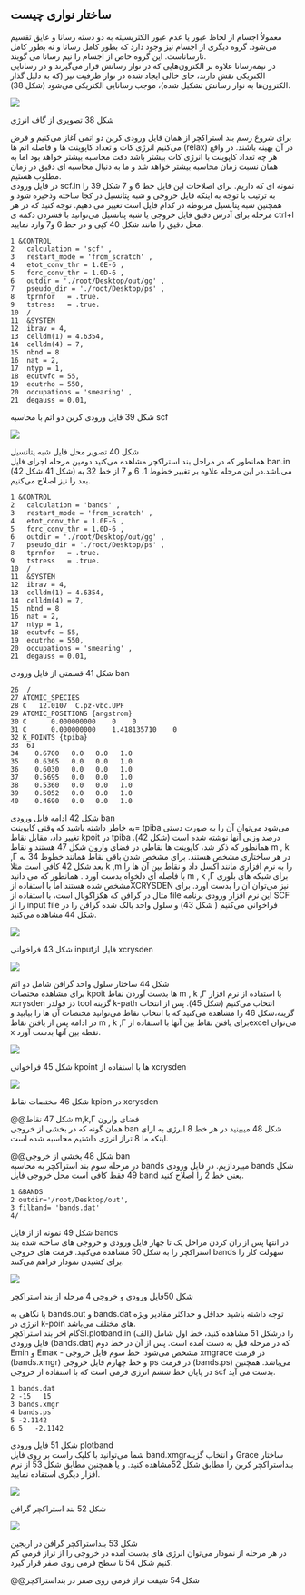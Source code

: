 ## ساختار نواری چیست

معمولاُ اجسام از لحاظ عبور یا عدم عبور الکتریسیته به دو دسته رسانا و عایق تقسیم می‌شود. گروه دیگری از اجسام نیز وجود دارد که بطور کامل رسانا و نه بطور کامل نارساناست. این گروه خاص از اجسام را نیم رسانا می گویند.  
در نیمه‌رسانا علاوه بر الکترون‌هایی که در نوار رسانش قرار می‌گیرند و در رسانایی الکتریکی نقش دارند، جای خالی ایجاد شده در نوار ظرفیت نیز \(که به دلیل گذار الکترون‌ها به نوار رسانش تشکیل شده\)، موجب رسانایی الکتریکی می‌شود \(شکل 38\).

![](/assets/38.png)

شکل 38 تصویری از گاف انرژی

برای شروع رسم بند استراکچر از همان فایل ورودی کربن دو اتمی آغاز می‌کنیم و فرض می‌کنیم انرژی کات و تعداد کاپوینت ها و فاصله اتم ها \(relax\) در آن بهینه باشند. در واقع هر چه تعداد کاپوینت با انرژی کات بیشتر باشد دقت محاسبه بیشتر خواهد بود اما به همان نسبت زمان محاسبه بیشتر خواهد شد و ما به دنبال محاسبه ای دقیق در زمان مطلوب هستیم.  
در فایل ورودی scf.in  نمونه ای که داریم. برای اصلاحات این فایل خط 6 و 7 شکل 39 را به ترتیب با توجه به اینکه فایل خروجی و شبه پتانسیل در کجا ساخته وذخیره شود و همچنین شبه پتانسیل مربوطه در کدام فایل است تغییر می دهیم. توجه کنید که در هر مرحله برای آدرس دقیق فایل خروجی یا شبه پتانسیل می‌توانید با فشردن دکمه ی ctrl+l  محل دقیق را مانند شکل 40 کپی و در خط 6 و7 وارد نمایید.

```
1 &CONTROL
2   calculation = 'scf' ,
3   restart_mode = 'from_scratch' ,
4   etot_conv_thr = 1.0E-6 ,
5   forc_conv_thr = 1.0D-6 ,
6   outdir = './root/Desktop/out/gg' ,
7   pseudo_dir = './root/Desktop/ps' ,
8   tprnfor   = .true.
9   tstress   = .true.
10  /
11  &SYSTEM
12  ibrav = 4,
13  celldm(1) = 4.6354,
14  celldm(4) = 7,
15  nbnd = 8
16  nat = 2,
17  ntyp = 1,
18  ecutwfc = 55, 
19  ecutrho = 550,
20  occupations = 'smearing' ,
21  degauss = 0.01,
```

شکل 39   فایل ورودی کربن دو اتم با محاسبه scf

![](/assets/40.png)

شکل 40 تصویر محل فایل شبه پتانسیل  
همانطور که در مراحل بند استراکچر مشاهده می‌کنید دومین مرحله اجرای فایل ban.in  \(شکل 41،شکل 42\) می‌باشد.در این مرحله علاوه بر تغییر خطوط 1، 6 و 7 از خط 32 به بعد را نیز اصلاح می‌کنیم.

```
1 &CONTROL
2   calculation = 'bands' ,
3   restart_mode = 'from_scratch' ,
4   etot_conv_thr = 1.0E-6 ,
5   forc_conv_thr = 1.0D-6 ,
6   outdir = './root/Desktop/out/gg' ,
7   pseudo_dir = './root/Desktop/ps' ,
8   tprnfor   = .true.
9   tstress   = .true.
10  /
11  &SYSTEM
12  ibrav = 4,
13  celldm(1) = 4.6354,
14  celldm(4) = 7,
15  nbnd = 8
16  nat = 2,
17  ntyp = 1,
18  ecutwfc = 55, 
19  ecutrho = 550,
20  occupations = 'smearing' ,
21  degauss = 0.01,
```

شکل 41 قسمتی از فایل ورودی ban

```
26  /
27 ATOMIC_SPECIES 
28 C   12.0107  C.pz-vbc.UPF 
29 ATOMIC_POSITIONS {angstrom} 
30 C      0.000000000    0    0
31 C      0.000000000    1.418135710    0
32 K_POINTS {tpiba}
33  61
34    0.6700   0.0   0.0   1.0
35    0.6365   0.0   0.0   1.0
36    0.6030   0.0   0.0   1.0
37    0.5695   0.0   0.0   1.0
38    0.5360   0.0   0.0   1.0
39    0.5052   0.0   0.0   1.0
40    0.4690   0.0   0.0   1.0
```

شکل 42  ادامه فایل ورودی ban  
به خاطر داشته باشید که وقتی کاپوینت= tpiba می‌شود می‌توان آن را به صورت دستی تغییر داد، مقابل نقاط kpoit  در tpiba درصد وزنی آنها نوشته شده است \(شکل 42\). همانطور که ذکر شد، کاپوینت ها نقاطی در فضای وارون شکل 47 هستند و نقاط m , k ,Г  در هر ساختاری مشخص هستند. برای مشخص شدن باقی نقاط همانند خطوط 34 به بعد شکل 42 کافی است مثلا k ,m را به نرم افزاری مانند اکسل داد و نقاط بین آن ها را با فاصله ای دلخواه بدست آورد . همانطور که می دانید m , k ,Г برای شبکه های بلوری مشخص شده هستند اما با استفاده ازXCRYSDEN  نیز می‌توان آن را بدست آورد. برای مثال در گرافن که هکزاگونال است، با استفاده از file این نرم افزار ورودی برنامه SCF  را از  input file فراخوانی می‌کنیم \( شکل 43\) و سلول واحد بالک شده گرافن  را در شکل 44 مشاهده می‌کنید.

![](/assets/43.png)

شکل 43 فراخوانی  inputفایل از xcrysden

![](/assets/44.png)

شکل 44 ساختار  سلول واحد گرافن شامل دو اتم  
برای مشاهده مختصات kpoit ها بدست آوردن نقاط  m , k ,Г با استفاده از نرم افزار xcrysden دز فولدر tool  گزینه k-path  انتخاب می‌کنیم \(شکل 45\). پس از انتخاب گزینه،شکل 46 را مشاهده می‌کنید که با انتخاب نقاط می‌توانید مختصات آن ها را بیابید و در ادامه پس از یافتن نقاط m , k ,Г برای یافتن نقاط بین آنها با استفاده ازexcel  می‌توان x نقطه بین آنها بدست آورد.

![](/assets/45.png)

شکل 45 فراخوانی kpoint  ها  با استفاده از xcrysden

![](/assets/46.png)

شکل 46 مختصات نقاط kpion در xcrysden

@@شکل 47 نقاط m,k,Г فضای وارون  
همان گونه که در بخشی از خروجی ban  شکل 48 میبینید در هر خط 8 انرژی به ازای اینکه ما 8 تراز انرژی داشتیم محاسبه شده است.

@@شکل 48  بخشی از خروجی ban  
در مرحله سوم بند استراکچر به محاسبه bands  میپردازیم. در فایل ورودی bands   شکل 49  فقط کافی است محل خروجی فایل band  یعنی خط 2 را اصلاح کنید.

```
1 &BANDS
2 outdir='/root/Desktop/out',
3 filband= 'bands.dat'
4/
```

شکل 49 نمونه از از فایل bands  
در انتها پس از ران کردن مراحل یک تا چهار فایل ورودی و خروجی های ساخته شده بند استراکچر را به شکل 50 مشاهده می‌کنید. فرمت های خروجی  bands سهولت کار را برای کشیدن نمودار فراهم می‌کنند.

![](/assets/50.png)

شکل 50فایل ورودی و خروجی 4 مرحله از بند استراکچر

با نگاهی به bands.out و bands.dat توجه داشته باشید حداقل و حداکثر مقادیر ویژه انرژی در  k-poin های مختلف می‌باشد.  
گام اخر بند استراکچرSi.plotband.in را درشکل 51 مشاهده کنید، خط اول شامل \(الف\) فایل ورودی  \(bands.dat\) که  در مرحله قبل به دست آمده است. پس از آن در خط دوم Emin  و Emax  -  مشخص می‌شود. خط سوم فایل خروجی xmgrace  در فرمت  \(bands.xmgr\) و خط چهارم فایل خروجی ps  در فرمت \(bands.ps\) می‌باشد. همچنین در پایان خط ششم انرژی فرمی است که با استفاده از خروجی  scf بدست می آید.

```
1 bands.dat
2 -15   15
3 bands.xmgr
4 bands.ps
5 -2.1142
6 5   -2.1142
```

شکل 51 فایل ورودی plotband  
شما می‌توانید با کلیک راست بر روی فایل  band.xmgrو انتخاب گزینه Grace  ساختار بنداستراکچر کربن را مطابق  شکل 52مشاهده کنید. و یا همچنین مطابق  شکل 53 از نرم افزار دیگری استفاده نمایید.

![](/assets/52.png)

شکل 52 بند استراکچر گرافن

![](/assets/53.jpg)

شکل 53 بنداستراکچر گرافن در اریجین  
در هر مرحله از نمودار می‌توان انرژی های بدست آمده در خروجی را از تراز فرمی کم کنیم شکل 54 تا سطح فرمی روی صفر قرار گیرد.



@@شکل 54 شیفت تراز فرمی روی صفر در بنداستراکچر

